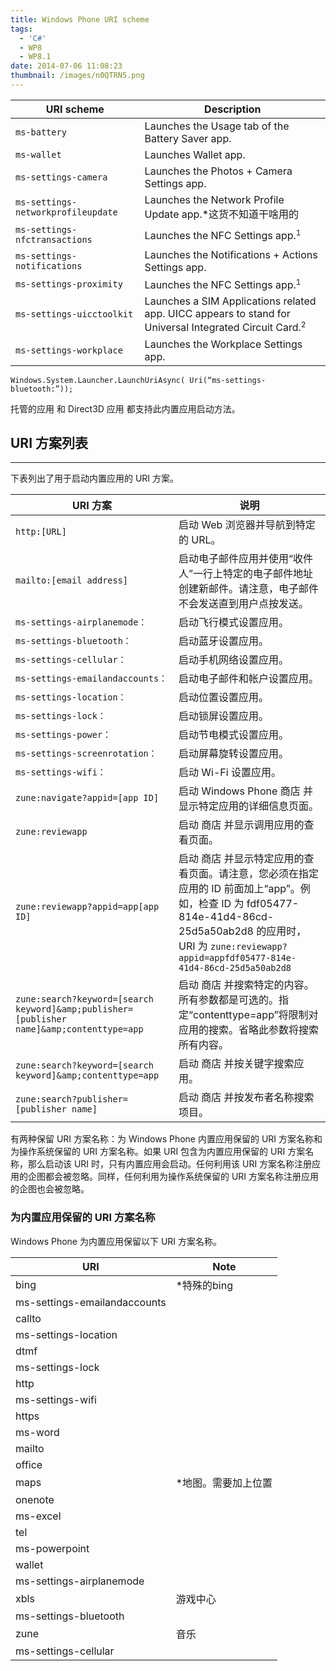 ```yaml
---
title: Windows Phone URI scheme
tags:
  - 'C#'
  - WP8
  - WP8.1
date: 2014-07-06 11:08:23
thumbnail: /images/n0QTRN5.png
---
```


| URI scheme                         | Description                              |
| ---------------------------------- | ---------------------------------------- |
| `ms-battery`                       | Launches the Usage tab of the Battery Saver app. |
| `ms-wallet`                        | Launches Wallet app.                     |
| `ms-settings-camera`               | Launches the Photos + Camera Settings app. |
| `ms-settings-networkprofileupdate` | Launches the Network Profile Update app.*这货不知道干啥用的 |
| `ms-settings-nfctransactions`      | Launches the NFC Settings app.<sup><span style="font-size:12px;">1</span></sup> |
| `ms-settings-notifications`        | Launches the Notifications + Actions Settings app. |
| `ms-settings-proximity`            | Launches the NFC Settings app.<sup><span style="font-size:12px;">1</span></sup> |
| `ms-settings-uicctoolkit`          | Launches a SIM Applications related app. UICC appears to stand for Universal Integrated Circuit Card.<sup><span style="font-size:12px;">2</span></sup> |
| `ms-settings-workplace`            | Launches the Workplace Settings app.     |

`Windows.System.Launcher.LaunchUriAsync( Uri(“ms-settings-bluetooth:”));`
<!--more-->

托管的应用 和 Direct3D 应用 都支持此内置应用启动方法。

## URI 方案列表


* * *

下表列出了用于启动内置应用的 URI 方案。


| URI 方案                                   | 说明                                       |
| ---------------------------------------- | ---------------------------------------- |
| `http:[URL]`                             | 启动 Web 浏览器并导航到特定的 URL。                   |
| `mailto:[email address]`                 | 启动电子邮件应用并使用“收件人”一行上特定的电子邮件地址创建新邮件。请注意，电子邮件不会发送直到用户点按发送。 |
| `ms-settings-airplanemode：`              | 启动飞行模式设置应用。                              |
| `ms-settings-bluetooth：`                 | 启动蓝牙设置应用。                                |
| `ms-settings-cellular：`                  | 启动手机网络设置应用。                              |
| `ms-settings-emailandaccounts：`          | 启动电子邮件和帐户设置应用。                           |
| `ms-settings-location：`                  | 启动位置设置应用。                                |
| `ms-settings-lock：`                      | 启动锁屏设置应用。                                |
| `ms-settings-power：`                     | 启动节电模式设置应用。                              |
| `ms-settings-screenrotation：`            | 启动屏幕旋转设置应用。                              |
| `ms-settings-wifi：`                      | 启动 Wi-Fi 设置应用。                           |
| `zune:navigate?appid=[app ID]`           | 启动 Windows Phone 商店 并显示特定应用的详细信息页面。      |
| `zune:reviewapp`                         | 启动 商店 并显示调用应用的查看页面。                      |
| `zune:reviewapp?appid=app[app ID]`       | 启动 商店 并显示特定应用的查看页面。请注意，您必须在指定应用的 ID 前面加上“app”。例如，检查 ID 为 fdf05477-814e-41d4-86cd-25d5a50ab2d8 的应用时，URI 为 `zune:reviewapp?appid=appfdf05477-814e-41d4-86cd-25d5a50ab2d8` |
| `zune:search?keyword=[search keyword]&amp;publisher=[publisher name]&amp;contenttype=app` | 启动 商店 并搜索特定的内容。所有参数都是可选的。指定“contenttype=app”将限制对应用的搜索。省略此参数将搜索所有内容。 |
| `zune:search?keyword=[search keyword]&amp;contenttype=app` | 启动 商店 并按关键字搜索应用。                         |
| `zune:search?publisher=[publisher name]` | 启动 商店 并按发布者名称搜索项目。                       |

有两种保留 URI 方案名称：为 Windows Phone 内置应用保留的 URI 方案名称和为操作系统保留的 URI 方案名称。如果 URI 包含为内置应用保留的 URI 方案名称，那么启动该 URI 时，只有内置应用会启动。任何利用该 URI 方案名称注册应用的企图都会被忽略。同样，任何利用为操作系统保留的 URI 方案名称注册应用的企图也会被忽略。

### 为内置应用保留的 URI 方案名称

Windows Phone 为内置应用保留以下 URI 方案名称。

| URI                          | Note       |
| ---------------------------- | ---------- |
| bing                         | *特殊的bing   |
| ms-settings-emailandaccounts |            |
| callto                       |            |
| ms-settings-location         |            |
| dtmf                         |            |
| ms-settings-lock             |            |
| http                         |            |
| ms-settings-wifi             |            |
| https                        |            |
| ms-word                      |            |
| mailto                       |            |
| office                       |            |
| maps                         | *地图。需要加上位置 |
| onenote                      |            |
| ms-excel                     |            |
| tel                          |            |
| ms-powerpoint                |            |
| wallet                       |            |
| ms-settings-airplanemode     |            |
| xbls                         | 游戏中心       |
| ms-settings-bluetooth        |            |
| zune                         | 音乐         |
| ms-settings-cellular         |            |